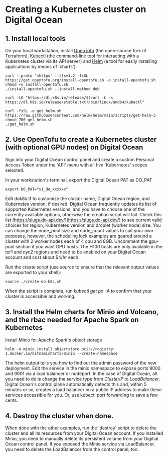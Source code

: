 # Creating a Kubernetes cluster on Digital Ocean
## 1. Install local tools
On your local workstation, install [OpenTofu](https://opentofu.org/docs/intro/install/deb/) (the open-source fork of Terraform), [Kubectl](https://kubernetes.io/docs/tasks/tools/install-kubectl-linux/) (the command-line tool for interacting with a Kubernetes cluster via its API server) and [Helm](https://helm.sh/docs/intro/install/) (a tool for easily installing applications by means of 'charts').
```
curl --proto '=https' --tlsv1.2 -fsSL https://get.opentofu.org/install-opentofu.sh -o install-opentofu.sh
chmod +x install-opentofu.sh
./install-opentofu.sh --install-method deb

curl -LO "https://dl.k8s.io/release/$(curl -L -s https://dl.k8s.io/release/stable.txt)/bin/linux/amd64/kubectl"

curl -fsSL -o get_helm.sh https://raw.githubusercontent.com/helm/helm/main/scripts/get-helm-3
chmod 700 get_helm.sh
./get_helm.sh
```
## 2. Use OpenTofu to create a Kubernetes cluster (with optional GPU nodes) on Digital Ocean

Sign into your Digital Ocean control panel and create a custom Personal Access Token under the 'API' menu with all five 'Kubernetes' scopes selected.

In your workstation's terminal, export the Digital Ocean PAT as DO_PAT
```
export DO_PAT="v1_do_xxxxxx"
```
Edit dok8s.tf to customize the cluster name, Digital Ocean region, and Kubernetes version, if desired. Digital Ocean frequently updates its list of supported Kubernetes versions, and you have to choose one of the currently available options, otherwise the creation script will fail. Check this list [https://slugs.do-api.dev/](https://slugs.do-api.dev/) to see current valid choices for region, Kubernetes version and droplet (worker node) size.
You can change the node_pool size and node_count values to suit your own purposes, however, the scheduling lock examples are geared around a cluster with 2 worker nodes each of 4 cpu and 8GB.
Uncomment the gpu-pool section if you want GPU hosts. The H100 hosts are only available in the tor1 and nyc2 regions and need to be enabled on your Digital Ocean account and cost about $4/hr each.

Run the create script (use *source* to ensure that the relevant output values are exported to your shell):
```
source ./create-do-k8s.sh
```
When the script is complete, run *kubectl get po -A* to confirm that your cluster is accessible and working.

## 3. Install the Helm charts for Minio and Volcano, and the rbac needed for Apache Spark on Kubernetes

Install Minio for Apache Spark's object storage
```
helm -n minio install objectstore oci://registry-1.docker.io/bitnamicharts/minio --create-namespace
```
The helm output tells you how to find out the admin password of the new deployment. Edit the service in the  minio namespace to expose ports 9000 and 9001 via a load balancer or nodeport. In the case of Digital Ocean, all you need to do is change the service type from *ClusterIP* to *LoadBalancer*. Digital Ocean's control plane automatically detects this and, within 5 minutes or so, creates a load balancer on a public IP address to make these services accessible for you. Or, use kubectl port forwarding to save a few cents.

## 4. Destroy the cluster when done.
When done with the other examples, run the 'destroy' script to delete the cluster and all its resources from your Digital Ocean account. If you installed Minio, you need to manually delete its persistent volume from your Digitial Ocean control panel. If you exposed the Minio service via LoadBalancer, you need to delete the LoadBalancer from the control panel, too.
